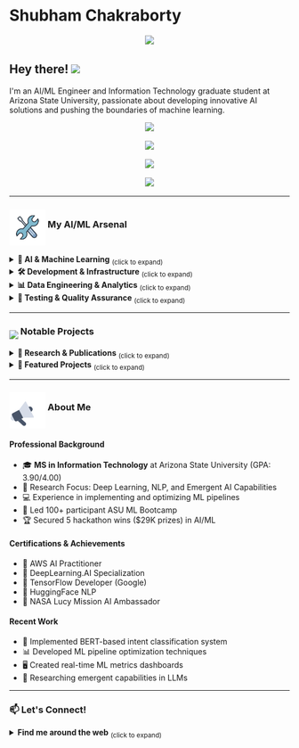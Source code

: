 # Shubham Chakraborty

<div align="center">
  <img height="300" src="https://tenor.com/view/coding-typing-pc-laptop-power-gif-21599707"/>
</div>


## Hey there! <img src="https://media.giphy.com/media/hvRJCLFzcasrR4ia7z/giphy.gif" width="30px">

I'm an AI/ML Engineer and Information Technology graduate student at Arizona State University, passionate about developing innovative AI solutions and pushing the boundaries of machine learning.

<!-- Stats Dashboard -->
<p align="center">
  <a href="https://git.io/streak-stats">
    <img src="https://streak-stats.demolab.com?user=enigma-kun&theme=nord&border_radius=4.5&date_format=j%20M%5B%20Y%5D&mode=weekly&card_width=450&card_height=200"/>
  </a>
</p>

<!-- Activity Graph -->
<p align="center">
  <a href="https://git.io/streak-stats">
    <img height=250 src="https://github-readme-activity-graph.vercel.app/graph?username=enigma-kun&border_radius=0&custom_title=activity%20graph&hide_title=true&bg_color=2E3440&color=81A1C1&line=88C0D0&point=5E81AC&area_color=D8DEE9&title_color=81A1C1&area=true"/>
  </a> 
</p>

<!-- GitHub Trophies -->
<p align="center">
  <a href="https://github.com/enigma-kun/github-profile-trophy">
    <img src="https://github-profile-trophy.vercel.app/?username=enigma-kun&theme=nord&&column=9&row=1" />
  </a>
</p>

<!-- Visitors badge -->
<p align="center">
  <a href="https://visitorbadge.io/status?path=https%3A%2F%2Fgithub.com%2Fenigma-kun">
    <img src="https://api.visitorbadge.io/api/visitors?path=https%3A%2F%2Fgithub.com%2Fenigma-kun&label=visitors&labelColor=%232d3440&countColor=%2380a0c0&style=flat-square" />
  </a>
</p>

---

<h3>
  <img src="https://raw.githubusercontent.com/MarieLynneBlock/MarieLynneBlock/master/gifs/toolkit.gif" width="65" align="middle"> My AI/ML Arsenal
</h3>

<details>
  <summary><strong>🤖 AI & Machine Learning</strong> <sub>(click to expand)</sub></summary>
  <br>
  
![PyTorch](https://img.shields.io/badge/-PyTorch-3B4252?style=flat&logo=pytorch&logoColor=BF616A)
![TensorFlow](https://img.shields.io/badge/-TensorFlow-3B4252?style=flat&logo=tensorflow&logoColor=D08770)
![MLflow](https://img.shields.io/badge/-MLflow-3B4252?style=flat&logo=mlflow&logoColor=BF616A)
![Scikit-Learn](https://img.shields.io/badge/-Scikit--Learn-3B4252?style=flat&logo=scikit-learn&logoColor=88C0D0)
![HuggingFace](https://img.shields.io/badge/-HuggingFace-3B4252?style=flat&logo=huggingface&logoColor=FFD21E)
![BERT](https://img.shields.io/badge/-BERT-3B4252?style=flat&logo=bert&logoColor=00A6D6)
![OpenCV](https://img.shields.io/badge/-OpenCV-3B4252?style=flat&logo=opencv&logoColor=D08770)
![NLTK](https://img.shields.io/badge/-NLTK-3B4252?style=flat&logo=nltk&logoColor=88C0D0)
![Pandas](https://img.shields.io/badge/-Pandas-3B4252?style=flat&logo=pandas&logoColor=B48EAD)
![NumPy](https://img.shields.io/badge/-NumPy-3B4252?style=flat&logo=numpy&logoColor=8FBCBB)
![Matplotlib](https://img.shields.io/badge/-Matplotlib-3B4252?style=flat&logo=matplotlib&logoColor=88C0D0)
![Seaborn](https://img.shields.io/badge/-Seaborn-3B4252?style=flat&logo=seaborn&logoColor=81A1C1)

###### Deep Learning Frameworks
> ![Keras](https://img.shields.io/badge/-Keras-3B4252?style=flat&logo=keras&logoColor=A3BE8C)
> ![FastAI](https://img.shields.io/badge/-FastAI-3B4252?style=flat&logo=fastai&logoColor=88C0D0)
> ![JAX](https://img.shields.io/badge/-JAX-3B4252?style=flat&logo=jax&logoColor=81A1C1)

<br>
</details>

<details>
  <summary><strong>🛠️ Development & Infrastructure</strong> <sub>(click to expand)</sub></summary>
  <br>
  
![Python](https://img.shields.io/badge/-Python-3B4252?style=flat&logo=python&logoColor=EBCB8B)
![FastAPI](https://img.shields.io/badge/-FastAPI-3B4252?style=flat&logo=fastapi&logoColor=BF616A)
![React](https://img.shields.io/badge/-React-3B4252?style=flat&logo=react&logoColor=BF616A)
![Node.js](https://img.shields.io/badge/-Node.js-3B4252?style=flat&logo=node.js&logoColor=A3BE8C)
![D3.js](https://img.shields.io/badge/-D3.js-3B4252?style=flat&logo=d3.js&logoColor=A3BE8C)

###### Cloud & DevOps
> ![AWS](https://img.shields.io/badge/-AWS-3B4252?style=flat&logo=amazon-aws&logoColor=D08770)
> ![Docker](https://img.shields.io/badge/-Docker-3B4252?style=flat&logo=docker&logoColor=B48EAD)
> ![Jenkins](https://img.shields.io/badge/-Jenkins-3B4252?style=flat&logo=jenkins&logoColor=BF616A)
> ![GitHub Actions](https://img.shields.io/badge/-GitHub%20Actions-3B4252?style=flat&logo=github-actions&logoColor=88C0D0)

###### Databases
> ![MongoDB](https://img.shields.io/badge/-MongoDB-3B4252?style=flat&logo=mongodb&logoColor=D08770)
> ![PostgreSQL](https://img.shields.io/badge/-PostgreSQL-3B4252?style=flat&logo=postgresql&logoColor=81A1C1)
> ![SQLite](https://img.shields.io/badge/-SQLite-3B4252?style=flat&logo=sqlite&logoColor=B48EAD)

<br>
</details>

<details>
  <summary><strong>📊 Data Engineering & Analytics</strong> <sub>(click to expand)</sub></summary>
  <br>

![Apache Spark](https://img.shields.io/badge/-Apache%20Spark-3B4252?style=flat&logo=apache-spark&logoColor=88C0D0)
![Apache Kafka](https://img.shields.io/badge/-Apache%20Kafka-3B4252?style=flat&logo=apache-kafka&logoColor=B48EAD)
![Tableau](https://img.shields.io/badge/-Tableau-3B4252?style=flat&logo=tableau&logoColor=88C0D0)
![Grafana](https://img.shields.io/badge/-Grafana-3B4252?style=flat&logo=grafana&logoColor=B48EAD)
![Prometheus](https://img.shields.io/badge/-Prometheus-3B4252?style=flat&logo=prometheus&logoColor=D08770)

<br>
</details>

<details>
  <summary><strong>🧪 Testing & Quality Assurance</strong> <sub>(click to expand)</sub></summary>
  <br>
    
![Pytest](https://img.shields.io/badge/-Pytest-3B4252?style=flat&logo=pytest&logoColor=88C0D0)
![Selenium](https://img.shields.io/badge/-Selenium-3B4252?style=flat&logo=selenium&logoColor=81A1C1)
![Postman](https://img.shields.io/badge/-Postman-3B4252?style=flat&logo=postman&logoColor=D08770)

<br>
</details>

---

<h3>
  <img src="https://raw.githubusercontent.com/MarieLynneBlock/MarieLynneBlock/master/gifs/postits.gif" width="65" align="middle"> Notable Projects
</h3>

<details>
  <summary><strong>🔬 Research & Publications</strong> <sub>(click to expand)</sub></summary>
  <br>
  
###### Current Research
> [![](https://img.shields.io/badge/-📊%20LLM%20Capability%20Analysis%20Research-3B4252?style=flat)](https://github.com/enigma-kun/llm-capability-analysis)
> [![](https://img.shields.io/badge/-🧠%20Predicting%20Emergent%20Capabilities%20in%20LLMs%20(ICML%202025)-3B4252?style=flat)](https://github.com/enigma-kun/emergent-capabilities)

###### Publications
> [![](https://img.shields.io/badge/-📝%20Transformer--Based%20Architecture%20for%20Enhanced%20Response%20Coherence-3B4252?style=flat)](https://your-paper-link)
> [![](https://img.shields.io/badge/-🌿%20Carbon%20Automated%20AI%20Emission%20Monitoring%20System-3B4252?style=flat)](https://your-paper-link)

<br>
</details>

<details>
  <summary><strong>🚀 Featured Projects</strong> <sub>(click to expand)</sub></summary>
  <br>

###### Machine Learning & AI
> [![](https://img.shields.io/badge/-🤖%20BERT--based%20Intent%20Classification%20System-3B4252?style=flat)](https://github.com/enigma-kun/intent-classification)
> [![](https://img.shields.io/badge/-🎯%20Advanced%20Multimodal%20System-3B4252?style=flat)](https://github.com/enigma-kun/multimodal-system)
> [![](https://img.shields.io/badge/-🏥%20Medical%20Image%20Analysis-3B4252?style=flat)](https://github.com/enigma-kun/medical-image-analysis)

###### Full Stack Development
> [![](https://img.shields.io/badge/-📊%20ML%20Pipeline%20Performance%20Optimization-3B4252?style=flat)](https://github.com/enigma-kun/ml-pipeline-optimization)
> [![](https://img.shields.io/badge/-📈%20Real--time%20ML%20Metrics%20Dashboard-3B4252?style=flat)](https://github.com/enigma-kun/ml-metrics-dashboard)

<br>
</details>

---

<h3>
  <img src="https://raw.githubusercontent.com/MarieLynneBlock/MarieLynneBlock/master/gifs/about-me.gif" width="65" align="middle"> About Me
</h3>

#### Professional Background
- 🎓 **MS in Information Technology** at Arizona State University (GPA: 3.90/4.00)
- 🔬 Research Focus: Deep Learning, NLP, and Emergent AI Capabilities
- 💻 Experience in implementing and optimizing ML pipelines
- 🌟 Led 100+ participant ASU ML Bootcamp
- 🏆 Secured 5 hackathon wins ($29K prizes) in AI/ML

#### Certifications & Achievements
- 📜 AWS AI Practitioner
- 📜 DeepLearning.AI Specialization
- 📜 TensorFlow Developer (Google)
- 📜 HuggingFace NLP
- 🚀 NASA Lucy Mission AI Ambassador

#### Recent Work
- 🔧 Implemented BERT-based intent classification system
- 📊 Developed ML pipeline optimization techniques
- 🖥️ Created real-time ML metrics dashboards
- 🤖 Researching emergent capabilities in LLMs

---

### 📫 Let's Connect!

<details>
  <summary><strong>Find me around the web</strong> <sub>(click to expand)</sub></summary>
  <br>

###### Professional
> [![LinkedIn](https://img.shields.io/badge/-LinkedIn-3B4252?style=flat&logo=linkedin&logoColor=5E81AC)](https://linkedin.com/in/shubham-chakraborty)
> [![Portfolio](https://img.shields.io/badge/-Portfolio-3B4252?style=flat&logo=google-chrome&logoColor=88C0D0)](https://shubham-chakraborty)
> [![GitHub](https://img.shields.io/badge/-GitHub-3B4252?style=flat&logo=github&logoColor=8FBCBB)](https://github.com/enigma-kun)

###### Technical Content
> [![Medium](https://img.shields.io/badge/-Medium-3B4252?style=flat&logo=medium&logoColor=88C0D0)](https://medium.com/@your-username)
> [![HuggingFace](https://img.shields.io/badge/-HuggingFace-3B4252?style=flat&logo=huggingface&logoColor=
